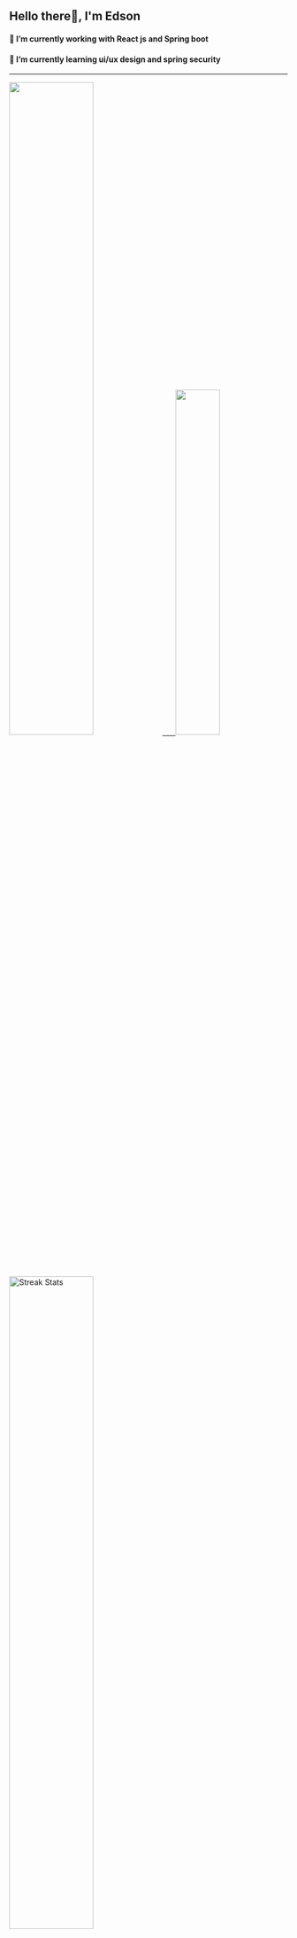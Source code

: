 
## Hello there👋, I'm Edson 

#### 🔭 I’m currently working with React js and Spring boot 
#### 🌱 I’m currently learning ui/ux design and spring security
---
    
  

 <p align="left">
  <a href="https://github.com/EdsonNhancale">
  <img width=55% src="https://github-readme-stats.vercel.app/api?username=EdsonNhancale&show_icons=true&theme=dracula&include_all_commits=true&count_private=true"/>&nbsp;&nbsp;&nbsp;&nbsp;&nbsp;
  <img  width=40% src="https://github-readme-stats.vercel.app/api/top-langs/?username=EdsonNhancale&layout=compact&langs_count=7&theme=dracula"/>
</p>

  <p align="left">
    <a href="https://github.com/EdsonNhancale"><img width=55% alt="Streak Stats" src="https://github-readme-streak-stats.herokuapp.com/?user=EdsonNhancale&theme=dracula"/></a>
   </p>

 
 <!--START_SECTION:waka-->

```txt
From: 16 November 2022 - To: 28 October 2023

Total Time: 636 hrs 35 mins

JavaScript        400 hrs 40 mins ███████████████▓░░░░░░░░░   62.94 %
TypeScript        148 hrs 41 mins ██████░░░░░░░░░░░░░░░░░░░   23.36 %
JSON              21 hrs 57 mins  █░░░░░░░░░░░░░░░░░░░░░░░░   03.45 %
Dart              14 hrs 6 mins   ▓░░░░░░░░░░░░░░░░░░░░░░░░   02.22 %
Other             10 hrs 26 mins  ▒░░░░░░░░░░░░░░░░░░░░░░░░   01.64 %
```

<!--END_SECTION:waka-->

<div> 
  <a href="www.linkedin.com/in/edson-nhancale-7849781a6" target="_blank"><img src="https://img.shields.io/badge/-LinkedIn-%230077B5?style=for-the-badge&logo=linkedin&logoColor=white" target="_blank"></a> 

</div>


